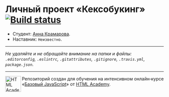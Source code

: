 # Личный проект «Кексобукинг» [![Build status][travis-image]][travis-url]

* Студент: [Анна Крамарова](https://up.htmlacademy.ru/javascript/11/user/394887).
* Наставник: `Неизвестно`.

---

_Не удаляйте и не обращайте внимание на папки и файлы:_<br>
_`.editorconfig`, `.eslintrc`, `.gitattributes`, `.gitignore`, `.travis.yml`, `package.json`._

---

<a href="https://htmlacademy.ru/intensive/javascript"><img align="left" width="50" height="50" title="HTML Academy" src="https://up.htmlacademy.ru/static/img/intensive/javascript/logo-for-github.svg"></a>

Репозиторий создан для обучения на интенсивном онлайн‑курсе «[Базовый JavaScript](https://htmlacademy.ru/intensive/javascript)» от [HTML Academy](https://htmlacademy.ru).

[travis-image]: https://travis-ci.org/htmlacademy-javascript/394887-keksobooking.svg?branch=master
[travis-url]: https://travis-ci.org/htmlacademy-javascript/394887-keksobooking
